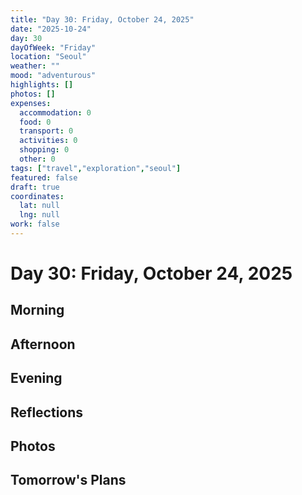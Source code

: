 ```yaml
---
title: "Day 30: Friday, October 24, 2025"
date: "2025-10-24"
day: 30
dayOfWeek: "Friday"
location: "Seoul"
weather: ""
mood: "adventurous"
highlights: []
photos: []
expenses:
  accommodation: 0
  food: 0
  transport: 0
  activities: 0
  shopping: 0
  other: 0
tags: ["travel","exploration","seoul"]
featured: false
draft: true
coordinates:
  lat: null
  lng: null
work: false
---
```

# Day 30: Friday, October 24, 2025

## Morning

## Afternoon

## Evening

## Reflections

## Photos

## Tomorrow's Plans
